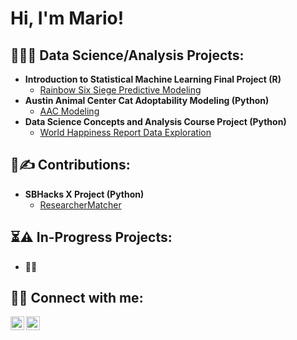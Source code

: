 <h1>Hi, I'm Mario! </h1>

<h2>👨‍💻🧪  Data Science/Analysis Projects:</h2>

- <b>Introduction to Statistical Machine Learning Final Project (R)</b>
  - [Rainbow Six Siege Predictive Modeling](https://github.com/mtapia-pacheco/pstat131_fp)
- <b>Austin Animal Center Cat Adoptability Modeling (Python)</b>
  - [AAC Modeling](https://github.com/mtapia-pacheco/aac_cat_adoptability)
- <b>Data Science Concepts and Analysis Course Project (Python)</b>
  - [World Happiness Report Data Exploration](https://github.com/mtapia-pacheco/pstat100_course_project)

<h2>🤝✍️  Contributions:</h2>

- <b>SBHacks X Project (Python)</b>
  - [ResearcherMatcher](https://github.com/mtapia-pacheco/sbhacksX_fork)
 
<h2>⏳⚠️  In-Progress Projects:</h2>

- 🛑👷

<h2> 🤳📲  Connect with me:</h2>

[<img align="left" alt="mtapiapacheco | LinkedIn" width="22px" src="https://upload.wikimedia.org/wikipedia/commons/8/81/LinkedIn_icon.svg" />][LinkedIn]
[<img align="left" alt="mariotapia | Handshake" width="22px" src="https://play-lh.googleusercontent.com/vYE9EZNjWSWt42dWI8EEl98pouRX5dnqBBH21Yc9mZgk92sL3sN64Pib8Xw60_WX-Q=w240-h480-rw"/>][Handshake]

[LinkedIn]: https://www.linkedin.com/in/mariotapiapacheco/
[Handshake]: https://app.joinhandshake.com/stu/users/24142624
<!--
